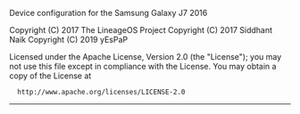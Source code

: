 Device configuration for the Samsung Galaxy J7 2016

Copyright (C) 2017 The LineageOS Project
Copyright (C) 2017 Siddhant Naik
Copyright (C) 2019 yEsPaP

 Licensed under the Apache License, Version 2.0 (the "License");
 you may not use this file except in compliance with the License.
 You may obtain a copy of the License at

      http://www.apache.org/licenses/LICENSE-2.0

------------------------------------------------------------------
